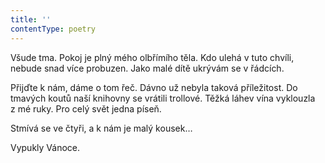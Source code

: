 ```yaml
---
title: ''
contentType: poetry
---
```


Všude tma. Pokoj je plný mého olbřímího těla. Kdo ulehá v tuto chvíli, nebude snad více probuzen. Jako malé dítě ukrývám se v řádcích.

Přijďte k nám, dáme o tom řeč. Dávno už nebyla taková příležitost. Do tmavých koutů naší knihovny se vrátili trollové. Těžká láhev vína vyklouzla z mé ruky. Pro celý svět jedna píseň.

Stmívá se ve čtyři, a k nám je malý kousek…

Vypukly Vánoce.
